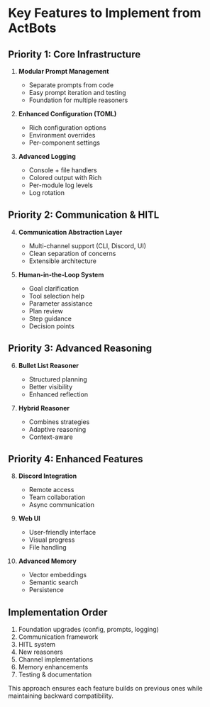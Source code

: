 # Key Features to Implement from ActBots

## Priority 1: Core Infrastructure
1. **Modular Prompt Management**
   - Separate prompts from code
   - Easy prompt iteration and testing
   - Foundation for multiple reasoners

2. **Enhanced Configuration (TOML)**
   - Rich configuration options
   - Environment overrides
   - Per-component settings

3. **Advanced Logging**
   - Console + file handlers
   - Colored output with Rich
   - Per-module log levels
   - Log rotation

## Priority 2: Communication & HITL
4. **Communication Abstraction Layer**
   - Multi-channel support (CLI, Discord, UI)
   - Clean separation of concerns
   - Extensible architecture

5. **Human-in-the-Loop System**
   - Goal clarification
   - Tool selection help
   - Parameter assistance
   - Plan review
   - Step guidance
   - Decision points

## Priority 3: Advanced Reasoning
6. **Bullet List Reasoner**
   - Structured planning
   - Better visibility
   - Enhanced reflection

7. **Hybrid Reasoner**
   - Combines strategies
   - Adaptive reasoning
   - Context-aware

## Priority 4: Enhanced Features
8. **Discord Integration**
   - Remote access
   - Team collaboration
   - Async communication

9. **Web UI**
   - User-friendly interface
   - Visual progress
   - File handling

10. **Advanced Memory**
    - Vector embeddings
    - Semantic search
    - Persistence

## Implementation Order
1. Foundation upgrades (config, prompts, logging)
2. Communication framework
3. HITL system
4. New reasoners
5. Channel implementations
6. Memory enhancements
7. Testing & documentation

This approach ensures each feature builds on previous ones while maintaining backward compatibility.